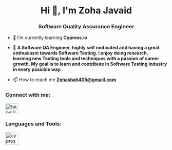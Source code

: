 <h1 align="center">Hi 👋, I'm Zoha Javaid</h1>
<h3 align="center">Software Quality Assurance Engineer</h3>

- 🌱 I’m currently learning **Cypress.io**

- 💬 **A Software QA Engineer, highly self motivated and having a great enthusiasm towards Software Testing. I enjoy doing research, learning new Testing tools and techniques with a passion of career growth. My goal is to learn and contribute in Software Testing industry in every possible way.**

- 📫 How to reach me **Zohashah405@gmaiil.com**

<h3 align="left">Connect with me:</h3>
<p align="left">
<a href="https://linkedin.com/in/https://www.linkedin.com/in/zohajavaid/" target="blank"><img align="center" src="https://raw.githubusercontent.com/rahuldkjain/github-profile-readme-generator/master/src/images/icons/Social/linked-in-alt.svg" alt="https://www.linkedin.com/in/zohajavaid/" height="30" width="40" /></a>
</p>

<h3 align="left">Languages and Tools:</h3>
<p align="left"> <a href="https://www.cypress.io" target="_blank" rel="noreferrer"> <img src="https://raw.githubusercontent.com/simple-icons/simple-icons/6e46ec1fc23b60c8fd0d2f2ff46db82e16dbd75f/icons/cypress.svg" alt="cypress" width="40" height="40"/> </a> </p>

